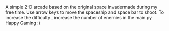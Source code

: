 A simple 2-D arcade based on the original space invadermade during my free time.
Use arrow keys to move the spaceship and space bar to shoot.
To increase the difficulty , increase the number of enemies in the main.py
Happy Gaming :)
